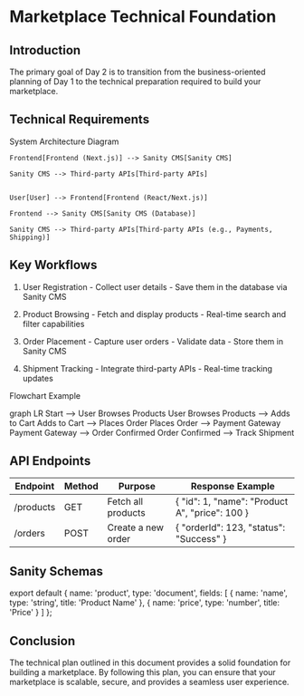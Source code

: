# Marketplace Technical Foundation

## Introduction

The primary goal of Day 2 is to transition from the business-oriented planning of Day 1 to the technical preparation required to build your marketplace.

## Technical Requirements

System Architecture
Diagram

    Frontend[Frontend (Next.js)] --> Sanity CMS[Sanity CMS]

    Sanity CMS --> Third-party APIs[Third-party APIs]


    User[User] --> Frontend[Frontend (React/Next.js)]

    Frontend --> Sanity CMS[Sanity CMS (Database)]

    Sanity CMS --> Third-party APIs[Third-party APIs (e.g., Payments, Shipping)]

## Key Workflows

1. User Registration - Collect user details - Save them in the database via Sanity CMS

2. Product Browsing - Fetch and display products - Real-time search and filter capabilities

3. Order Placement - Capture user orders - Validate data - Store them in Sanity CMS

4. Shipment Tracking - Integrate third-party APIs - Real-time tracking updates

Flowchart Example


graph LR
    Start --> User Browses Products
    User Browses Products --> Adds to Cart
    Adds to Cart --> Places Order
    Places Order --> Payment Gateway
    Payment Gateway --> Order Confirmed
    Order Confirmed --> Track Shipment

## API Endpoints

| Endpoint | Method | Purpose | Response Example |
| --- | --- | --- | --- |
| /products | GET | Fetch all products | { "id": 1, "name": "Product A", "price": 100 } |
| /orders | POST | Create a new order | { "orderId": 123, "status": "Success" } |

## Sanity Schemas

export default {
  name: 'product',
  type: 'document',
  fields: [
    {
      name: 'name',
      type: 'string',
      title: 'Product Name'
    },
    {
      name: 'price',
      type: 'number',
      title: 'Price'
    }
  ]
};

## Conclusion

The technical plan outlined in this document provides a solid foundation for building a marketplace. By following this plan, you can ensure that your marketplace is scalable, secure, and provides a seamless user experience.
